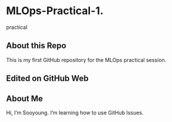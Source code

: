 # MLOps-Practical-1.
practical
## About this Repo
This is my first GitHub repository for the MLOps practical session.
## Edited on GitHub Web
## About Me
Hi, I’m Sooyoung.
I’m learning how to use GitHub Issues.